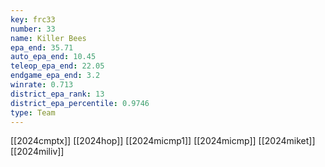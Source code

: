 ```yaml
---
key: frc33
number: 33
name: Killer Bees
epa_end: 35.71
auto_epa_end: 10.45
teleop_epa_end: 22.05
endgame_epa_end: 3.2
winrate: 0.713
district_epa_rank: 13
district_epa_percentile: 0.9746
type: Team
---
```

[[2024cmptx]]
[[2024hop]]
[[2024micmp1]]
[[2024micmp]]
[[2024miket]]
[[2024miliv]]
